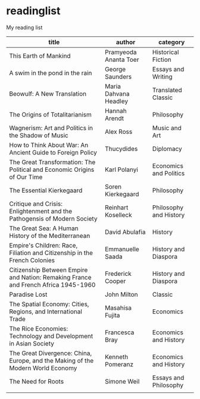# readinglist
My reading list

| title                                                                              | author                | category               |
|------------------------------------------------------------------------------------|-----------------------|------------------------|
| This Earth of Mankind                                                              | Pramyeoda Ananta Toer | Historical Fiction     |
| A swim in the pond in the rain                                                     | George Saunders       | Essays and Writing     |
| Beowulf: A New Translation                                                         | Maria Dahvana Headley | Translated Classic     |
| The Origins of Totalitarianism                                                     | Hannah Arendt         | Philosophy             |
| Wagnerism: Art and Politics in the Shadow of Music                                 | Alex Ross             | Music and Art          |
| How to Think About War: An Ancient Guide to Foreign Policy                         | Thucydides            | Diplomacy              |
| The Great Transformation: The Political and Economic Origins of Our Time           | Karl Polanyi          | Economics and Politics |
| The Essential Kierkegaard                                                          | Soren Kierkegaard     | Philosophy             |
| Critique and Crisis: Enlightenment and the Pathogensis of Modern Society           | Reinhart Koselleck    | Philosophy and History |
| The Great Sea: A Human History of the Mediterranean                                | David Abulafia        | History                |
| Empire's Children: Race, Filiation and Citizenship in the French Colonies          | Emmanuelle Saada      | History and Diaspora   |
| Citizenship Between Empire and Nation: Remaking France and French Africa 1945-1960 | Frederick Cooper      | History and Diaspora   |
| Paradise Lost                                                                      | John Milton           | Classic                |
| The Spatial Economy: Cities, Regions, and International Trade                      | Masahisa Fujita       | Economics              |
| The Rice Economies: Technology and Development in Asian Society                    | Francesca Bray        | Economics and History  |
| The Great Divergence: China, Europe, and the Making of the Modern World Economy    | Kenneth Pomeranz      | Economics and History  |
| The Need for Roots                                                                 | Simone Weil           | Essays and Philosophy  |
|                                                                                    |                       |                        |




